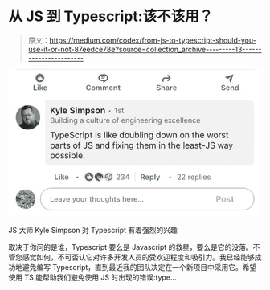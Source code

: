 # 从 JS 到 Typescript:该不该用？

> 原文：<https://medium.com/codex/from-js-to-typescript-should-you-use-it-or-not-87eedce78e?source=collection_archive---------13----------------------->

![](img/3b17d1a7bac415fd796f5b6193b5615c.png)

JS 大师 Kyle Simpson 对 Typescript 有着强烈的兴趣

取决于你问的是谁，Typescript 要么是 Javascript 的救星，要么是它的没落。不管您感觉如何，不可否认它对许多开发人员的受欢迎程度和吸引力。我已经能够成功地避免编写 Typescript，直到最近我的团队决定在一个新项目中采用它。希望使用 TS 能帮助我们避免使用 JS 时出现的错误:type…
